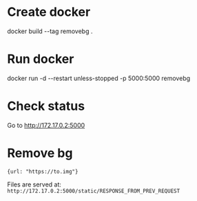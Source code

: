 # Create docker

docker build --tag removebg .

# Run docker

docker run -d --restart unless-stopped -p 5000:5000 removebg

# Check status

Go to http://172.17.0.2:5000

# Remove bg

```[POST] http://172.17.0.2:5000/remove
{url: "https://to.img"}
```
Files are served at: `http://172.17.0.2:5000/static/RESPONSE_FROM_PREV_REQUEST`

